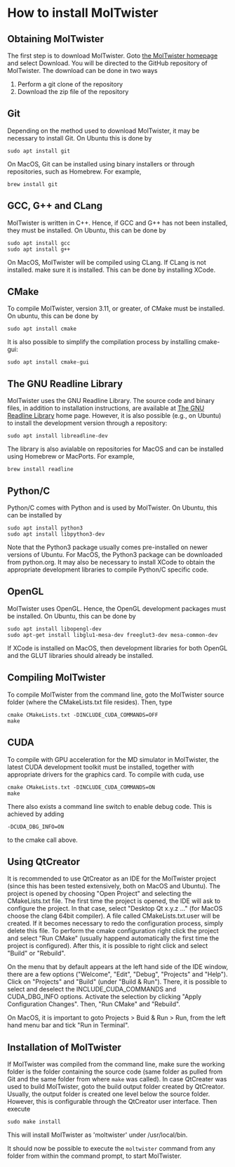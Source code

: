 # How to install MolTwister

## Obtaining MolTwister

The first step is to download MolTwister. Goto [the MolTwister homepage](http://www.moltwister.com) and select Download. You will 
be directed to the GitHub repository of MolTwister. The download can be done in two ways
1. Perform a git clone of the repository
2. Download the zip file of the repository

## Git

Depending on the method used to download MolTwister, it may be necessary to install Git. On Ubuntu this is done by
````text
sudo apt install git
````
On MacOS, Git can be installed using binary installers or through repositories, such as Homebrew. For example,
````text
brew install git
````

## GCC, G++ and CLang

MolTwister is written in C++. Hence, if GCC and G++ has not been installed, they must be installed. On Ubuntu, this can be done by
````text
sudo apt install gcc
sudo apt install g++
````
On MacOS, MolTwister will be compiled using CLang. If CLang is not installed. make sure it is installed. This can be done by installing XCode.

## CMake

To compile MolTwister, version 3.11, or greater, of CMake must be installed. On ubuntu, this can be done by
````text
sudo apt install cmake
````
It is also possible to simplify the compilation process by installing cmake-gui:
````text
sudo apt install cmake-gui
````

## The GNU Readline Library

MolTwister uses the GNU Readline Library. The source code and binary files, in addition to installation instructions, are available at
[The GNU Readline Library](http://www.gnu.org/software/readline/) home page. However, it is also possible (e.g., on Ubuntu) to install
the development version through a repository:
````text
sudo apt install libreadline-dev
````
The library is also avialable on repositories for MacOS and can be installed using Homebrew or MacPorts. For example,
````text
brew install readline
````

## Python/C

Python/C comes with Python and is used by MolTwister. On Ubuntu, this can be installed by
````text
sudo apt install python3
sudo apt install libpython3-dev
````
Note that the Python3 package usually comes pre-installed on newer versions of Ubuntu. For MacOS, the Python3
package can be downloaded from python.org. It may also be necessary to install XCode to obtain the appropriate
development libraries to compile Python/C specific code.

## OpenGL

MolTwister uses OpenGL. Hence, the OpenGL development packages must be installed. On Ubuntu, this can be done by 
````text
sudo apt install libopengl-dev
sudo apt-get install libglu1-mesa-dev freeglut3-dev mesa-common-dev
````
If XCode is installed on MacOS, then development libraries for both OpenGL and the GLUT libraries should already be installed.

## Compiling MolTwister

To compile MolTwister from the command line, goto the MolTwister source folder (where the CMakeLists.txt file resides). Then, type
````text
cmake CMakeLists.txt -DINCLUDE_CUDA_COMMANDS=OFF
make
````

## CUDA

To compile with GPU acceleration for the MD simulator in MolTwister, the latest CUDA development toolkit must be installed, together 
with appropriate drivers for the graphics card. To compile with cuda, use 
````text
cmake CMakeLists.txt -DINCLUDE_CUDA_COMMANDS=ON
make
````
There also exists a command line switch to enable debug code. This is achieved by adding
````text
-DCUDA_DBG_INFO=ON
````
to the cmake call above.

## Using QtCreator

It is recommended to use QtCreator as an IDE for the MolTwister project (since this has been tested extensively, both on MacOS and Ubuntu). The project is
opened by choosing "Open Project" and selecting the CMakeLists.txt file. The first time the project is opened, the IDE will ask to configure the project.
In that case, select "Desktop Qt x.y.z ..." (for MacOS choose the clang 64bit compiler). A file called CMakeLists.txt.user will be created. If it becomes
necessary to redo the configuration process, simply delete this file. To perform the cmake configuration right click the project and select "Run CMake" 
(usually happend automatically the first time the project is configured). After this, it is possible to right click and select "Build" or "Rebuild".

On the menu that by default appears at the left hand side of the IDE window, there are a few options ("Welcome", "Edit", "Debug", "Projects" and "Help").
Click on "Projects" and "Build" (under "Build & Run"). There, it is possible to select and deselect the INCLUDE_CUDA_COMMANDS and CUDA_DBG_INFO options.
Activate the selection by clicking "Apply Configuration Changes". Then, "Run CMake" and "Rebuild".

On MacOS, it is important to goto Projects > Buid & Run > Run, from the left hand menu bar and tick "Run in Terminal".

## Installation of MolTwister

If MolTwister was compiled from the command line, make sure the working folder is the folder containing the source code (same folder as pulled from Git and 
the same folder from where ````make```` was called). In case QtCreater was used to build MolTwister, goto the build output folder created by QtCreator.
Usually, the output folder is created one level below the source folder. However, this is configurable through the QtCreator user interface. Then execute
````text
sudo make install
````
This will install MolTwister as 'moltwister' under /usr/local/bin.

It should now be possible to execute the ````moltwister```` command from any folder from within the command prompt, to start MolTwister.
